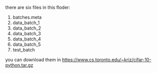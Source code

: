 there are six files in this floder:

1. batches.meta
2. data_batch_1
3. data_batch_2
4. data_batch_3
5. data_batch_4
6. data_batch_5
7. test_batch

you can download them in https://www.cs.toronto.edu/~kriz/cifar-10-python.tar.gz
